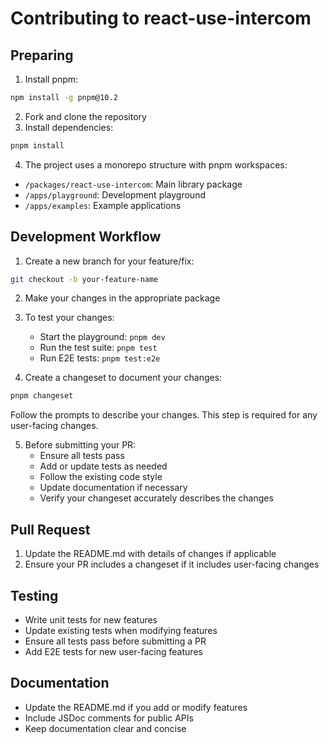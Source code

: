# Contributing to react-use-intercom

## Preparing

1. Install pnpm:

```sh
npm install -g pnpm@10.2
```

2. Fork and clone the repository
3. Install dependencies:

```sh
pnpm install
```

4. The project uses a monorepo structure with pnpm workspaces:

- `/packages/react-use-intercom`: Main library package
- `/apps/playground`: Development playground
- `/apps/examples`: Example applications

## Development Workflow

1. Create a new branch for your feature/fix:

```sh
git checkout -b your-feature-name
```

2. Make your changes in the appropriate package

3. To test your changes:

   - Start the playground: `pnpm dev`
   - Run the test suite: `pnpm test`
   - Run E2E tests: `pnpm test:e2e`

4. Create a changeset to document your changes:

```sh
pnpm changeset
```

Follow the prompts to describe your changes. This step is required for any user-facing changes.

5. Before submitting your PR:
   - Ensure all tests pass
   - Add or update tests as needed
   - Follow the existing code style
   - Update documentation if necessary
   - Verify your changeset accurately describes the changes

## Pull Request

1. Update the README.md with details of changes if applicable
2. Ensure your PR includes a changeset if it includes user-facing changes

## Testing

- Write unit tests for new features
- Update existing tests when modifying features
- Ensure all tests pass before submitting a PR
- Add E2E tests for new user-facing features

## Documentation

- Update the README.md if you add or modify features
- Include JSDoc comments for public APIs
- Keep documentation clear and concise
